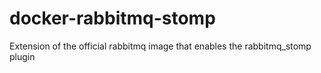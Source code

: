# docker-rabbitmq-stomp
Extension of the official rabbitmq image that enables the rabbitmq_stomp plugin
